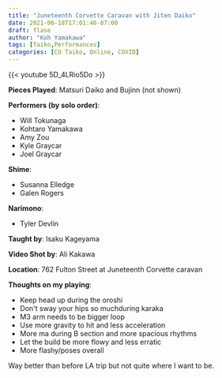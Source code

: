 ```yaml
---
title: "Juneteenth Corvette Caravan with Jiten Daiko"
date: 2021-06-18T17:01:40-07:00
draft: flase
author: "Koh Yamakawa"
tags: [Taiko,Performances]
categories: [CU Taiko, Online, COVID]
---
```


{{< youtube 5D_4LRio5Do >}}

**Pieces Played**: Matsuri Daiko and Bujinn (not shown)

**Performers (by solo order)**:
* Will Tokunaga
* Kohtaro Yamakawa
* Amy Zou
* Kyle Graycar
* Joel Graycar

**Shime**:
* Susanna Elledge
* Galen Rogers

**Narimono**:
* Tyler Devlin

**Taught by**: Isaku Kageyama

**Video Shot by**: Ali Kakawa

**Location**: 762 Fulton Street at Juneteenth Corvette caravan

**Thoughts on my playing**:

* Keep head up during the oroshi
* Don't sway your hips so muchduring karaka
* M3 arm needs to be bigger loop
* Use more gravity to hit and less acceleration
* More ma during B section and more spacious rhythms
* Let the build be more flowy and less erratic
* More flashy/poses overall

Way better than before LA trip but not quite where I want to be.
